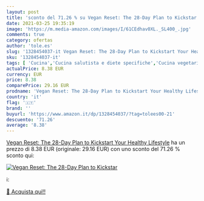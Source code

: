 ```yaml
---
layout: post
title: 'sconto del 71.26 % su Vegan Reset: The 28-Day Plan to Kickstar  '
date: 2021-03-25 19:35:19
image: 'https://m.media-amazon.com/images/I/61CEdhav0XL._SL400_.jpg'
comments: true
category: ofertas
author: 'tole.es'
slug: '1328454037-it Vegan Reset: The 28-Day Plan to Kickstart Your Healthy...'
sku: '1328454037-it'
tags: [ 'Cucina','Cucina salutista e diete specifiche','Cucina vegetariana','Famiglia, salute e benessere','Libri','Salute e benessere','Tempo libero', ]
actualPrice: 8.38 EUR
currency: EUR
price: 8.38
comparePrice: 29.16 EUR
prodname: 'Vegan Reset: The 28-Day Plan to Kickstart Your Healthy Lifestyle'
country: 'it'
flag: '🇮🇹'
brand: ''
buyurl: 'https://www.amazon.it/dp/1328454037/?tag=tolees00-21'
descuento: '71.26'
average: '8.38'
---
```


[Vegan Reset: The 28-Day Plan to Kickstart Your Healthy Lifestyle](https://www.amazon.it/dp/1328454037/?tag=tolees00-21) ha un prezzo di 8.38 EUR (originale: 29.16 EUR) con uno sconto del 71.26 % sconto qui:

[![Vegan Reset: The 28-Day Plan to Kickstar](https://m.media-amazon.com/images/I/61CEdhav0XL._SL400_.jpg)](https://www.amazon.it/dp/1328454037/?tag=tolees00-21)

ℹ️:


[🛒 Acquista qui!!](https://www.amazon.it/dp/1328454037/?tag=tolees00-21)
